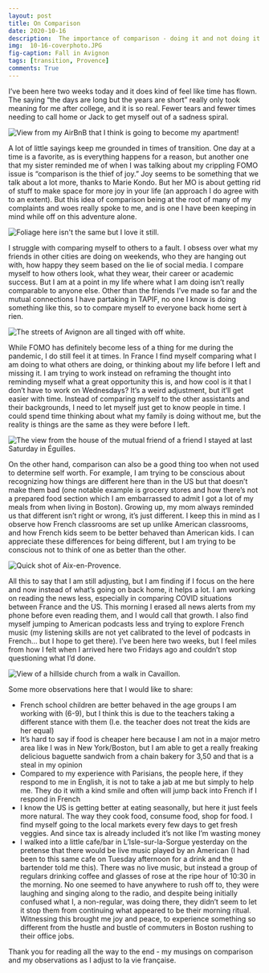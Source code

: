 ```yaml
---
layout: post
title: On Comparison
date: 2020-10-16
description:  The importance of comparison - doing it and not doing it.
img:  10-16-coverphoto.JPG
fig-caption: Fall in Avignon
tags: [transition, Provence]
comments: True
---
```

I’ve been here two weeks today and it does kind of feel like time has flown. The saying “the days are long but the years are short” really only took meaning for me after college, and it is so real. Fewer tears and fewer times needing to call home or Jack to get myself out of a sadness spiral.  

![View from my AirBnB that I think is going to become my apartment!](/assets/img/posts/2020-10-16/D68A0CF2.JPG)

A lot of little sayings keep me grounded in times of transition. One day at a time is a favorite, as is everything happens for a reason, but another one that my sister reminded me of when I was talking about my crippling FOMO issue is “comparison is the thief of joy.” Joy seems to be something that we talk about a lot more, thanks to Marie Kondo. But her MO is about getting rid of stuff to make space for more joy in your life (an approach I do agree with to an extent). But this idea of comparison being at the root of many of my complaints and woes really spoke to me, and is one I have been keeping in mind while off on this adventure alone.  

![Foliage here isn't the same but I love it still.](/assets/img/posts/2020-10-16/IMG_7992.jpeg)

I struggle with comparing myself to others to a fault. I obsess over what my friends in other cities are doing on weekends, who they are hanging out with, how happy they seem based on the lie of social media. I compare myself to how others look, what they wear, their career or academic success. But I am at a point in my life where what I am doing isn’t really comparable to anyone else. Other than the friends I’ve made so far and the mutual connections I have partaking in TAPIF, no one I know is doing something like this, so to compare myself to everyone back home sert à rien.  

![The streets of Avignon are all tinged with off white.](/assets/img/posts/2020-10-16/IMG_7998.jpeg)

While FOMO has definitely become less of a thing for me during the pandemic, I do still feel it at times. In France I find myself comparing what I am doing to what others are doing, or thinking about my life before I left and missing it. I am trying to work instead on reframing the thought into reminding myself what a great opportunity this is, and how cool is it that I don’t have to work on Wednesdays? It’s a weird adjustment, but it’ll get easier with time. Instead of comparing myself to the other assistants and their backgrounds, I need to let myself just get to know people in time. I could spend time thinking about what my family is doing without me, but the reality is things are the same as they were before I left.  

![The view from the house of the mutual friend of a friend I stayed at last Saturday in Éguilles.](/assets/img/posts/2020-10-16/IMG_8017.jpeg)

On the other hand, comparison can also be a good thing too when not used to determine self worth. For example, I am trying to be conscious about recognizing how things are different here than in the US but that doesn’t make them bad (one notable example is grocery stores and how there’s not a prepared food section which I am embarrassed to admit I got a lot of my meals from when living in Boston). Growing up, my mom always reminded us that different isn’t right or wrong, it’s just different. I keep this in mind as I observe how French classrooms are set up unlike American classrooms, and how French kids seem to be better behaved than American kids. I can appreciate these differences for being different, but I am trying to be conscious not to think of one as better than the other.  

![Quick shot of Aix-en-Provence.](/assets/img/posts/2020-10-16/IMG_8047.jpeg)

All this to say that I am still adjusting, but I am finding if I focus on the here and now instead of what’s going on back home, it helps a lot. I am working on reading the news less, especially in comparing COVID situations between France and the US. This morning I erased all news alerts from my phone before even reading them, and I would call that growth. I also find myself jumping to American podcasts less and trying to explore French music (my listening skills are not yet calibrated to the level of podcasts in French... but I hope to get there). I’ve been here two weeks, but I feel miles from how I felt when I arrived here two Fridays ago and couldn’t stop questioning what I’d done.  

![View of a hillside church from a walk in Cavaillon.](/assets/img/posts/2020-10-16/IMG_8114.jpeg)

Some more observations here that I would like to share:
- French school children are better behaved in the age groups I am working with (6-9), but I think this is due to the teachers taking a different stance with them (I.e. the teacher does not treat the kids are her equal)
- It’s hard to say if food is cheaper here because I am not in a major metro area like I was in New York/Boston, but I am able to get a really freaking delicious baguette sandwich from a chain bakery for 3,50 and that is a steal in my opinion
- Compared to my experience with Parisians, the people here, if they respond to me in English, it is not to take a jab at me but simply to help me. They do it with a kind smile and often will jump back into French if I respond in French
- I know the US is getting better at eating seasonally, but here it just feels more natural. The way they cook food, consume food, shop for food. I find myself going to the local markets every few days to get fresh veggies. And since tax is already included it’s not like I’m wasting money
- I walked into a little cafe/bar in L’Isle-sur-la-Sorgue yesterday on the pretense that there would be live music played by an American (I had been to this same cafe on Tuesday afternoon for a drink and the bartender told me this). There was no live music, but instead a group of regulars drinking coffee and glasses of rose at the ripe hour of 10:30 in the morning. No one seemed to have anywhere to rush off to, they were laughing and singing along to the radio, and despite being initially confused what I, a non-regular, was doing there, they didn’t seem to let it stop them from continuing what appeared to be their morning ritual. Witnessing this brought me joy and peace, to experience something so different from the hustle and bustle of commuters in Boston rushing to their office jobs.  

Thank you for reading all the way to the end - my musings on comparison and my observations as I adjust to la vie française.  
